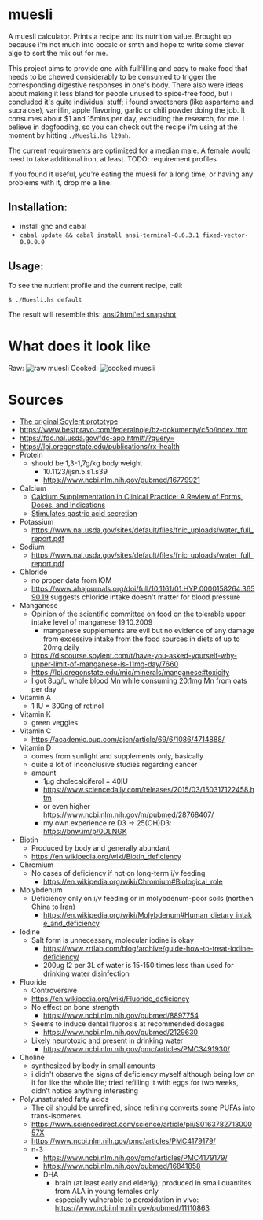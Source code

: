 # muesli

A muesli calculator. Prints a recipe and its nutrition value. Brought up because i'm not much into oocalc or smth and hope to write some clever algo to sort the mix out for me.

This project aims to provide one with fullfilling and easy to make food that needs to be chewed considerably to be consumed to trigger the corresponding digestive responses in one's body. There also were ideas about making it less bland for people unused to spice-free food, but i concluded it's quite individual stuff; i found sweeteners (like aspartame and sucralose), vanillin, apple flavoring, garlic or chili powder doing the job. It consumes about $1 and 15mins per day, excluding the research, for me. I believe in dogfooding, so you can check out the recipe i'm using at the moment by hitting `./Muesli.hs l29ah`.

The current requirements are optimized for a median male. A female would need to take additional iron, at least. TODO: requirement profiles

If you found it useful, you're eating the muesli for a long time, or having any problems with it, drop me a line.

## Installation:

* install ghc and cabal
* `cabal update && cabal install ansi-terminal-0.6.3.1 fixed-vector-0.9.0.0`

## Usage:

To see the nutrient profile and the current recipe, call:


```
$ ./Muesli.hs default
```

The result will resemble this: [ansi2html'ed snapshot](http://muesli.l29ah.blasux.ru/muesli-dump.html)

# What does it look like

Raw:
![raw muesli](https://dump.bitcheese.net/files/syjinyr/a.jpeg)
Cooked:
![cooked muesli](https://dump.bitcheese.net/files/wucurif/b.jpeg)

# Sources
* [The original Soylent prototype](https://web.archive.org/web/20170305070025/http://robrhinehart.com/?p=424)
* https://www.bestpravo.com/federalnoje/bz-dokumenty/c5o/index.htm
* https://fdc.nal.usda.gov/fdc-app.html#/?query=
* https://lpi.oregonstate.edu/publications/rx-health
* Protein
  * should be 1,3-1,7g/kg body weight
    * 10.1123/ijsn.5.s1.s39
    * https://www.ncbi.nlm.nih.gov/pubmed/16779921
* Calcium
  * [Calcium Supplementation in Clinical Practice: A Review of Forms, Doses, and Indications](https://onlinelibrary.wiley.com/doi/full/10.1177/0115426507022003286)
  * [Stimulates gastric acid secretion](https://www.ncbi.nlm.nih.gov/pmc/articles/PMC1411522/)
* Potassium
  * https://www.nal.usda.gov/sites/default/files/fnic_uploads/water_full_report.pdf
* Sodium
  * https://www.nal.usda.gov/sites/default/files/fnic_uploads/water_full_report.pdf
* Chloride
  * no proper data from IOM
  * https://www.ahajournals.org/doi/full/10.1161/01.HYP.0000158264.36590.19 suggests chloride intake doesn't matter for blood pressure
* Manganese
  * Opinion of the scientific committee on food on the tolerable upper intake level of manganese 19.10.2009
    * manganese supplements are evil but no evidence of any damage from excessive intake from the food sources in diets of up to 20mg daily
  * https://discourse.soylent.com/t/have-you-asked-yourself-why-upper-limit-of-manganese-is-11mg-day/7660
  * https://lpi.oregonstate.edu/mic/minerals/manganese#toxicity
  * I got 8µg/L whole blood Mn while consuming 20.1mg Mn from oats per day
* Vitamin A
  * 1 IU = 300ng of retinol
* Vitamin K
  * green veggies
* Vitamin C
  * https://academic.oup.com/ajcn/article/69/6/1086/4714888/
* Vitamin D
  * comes from sunlight and supplements only, basically
  * quite a lot of inconclusive studies regarding cancer
  * amount
    * 1µg cholecalciferol = 40IU
    * https://www.sciencedaily.com/releases/2015/03/150317122458.htm
    * or even higher https://www.ncbi.nlm.nih.gov/m/pubmed/28768407/
    * my own experience re D3 -> 25(OH)D3: https://bnw.im/p/0DLNGK
* Biotin
  * Produced by body and generally abundant
  * https://en.wikipedia.org/wiki/Biotin_deficiency
* Chromium
  * No cases of deficiency if not on long-term i/v feeding
    * https://en.wikipedia.org/wiki/Chromium#Biological_role
* Molybdenum
  * Deficiency only on i/v feeding or in molybdenum-poor soils (northen China to Iran)
    * https://en.wikipedia.org/wiki/Molybdenum#Human_dietary_intake_and_deficiency
* Iodine
  * Salt form is unnecessary, molecular iodine is okay
    * https://www.zrtlab.com/blog/archive/guide-how-to-treat-iodine-deficiency/
    * 200µg I2 per 3L of water is 15-150 times less than used for drinking water disinfection
* Fluoride
  * Controversive
  * https://en.wikipedia.org/wiki/Fluoride_deficiency
  * No effect on bone strength
    * https://www.ncbi.nlm.nih.gov/pubmed/8897754
  * Seems to induce dental fluorosis at recommended dosages
    * https://www.ncbi.nlm.nih.gov/pubmed/2129630
  * Likely neurotoxic and present in drinking water
    * https://www.ncbi.nlm.nih.gov/pmc/articles/PMC3491930/
* Choline
  * synthesized by body in small amounts
  * i didn't observe the signs of deficiency myself although being low on it for like the whole life; tried refilling it with eggs for two weeks, didn't notice anything interesting
* Polyunsaturated fatty acids
  * The oil should be unrefined, since refining converts some PUFAs into trans-isomeres.
  * https://www.sciencedirect.com/science/article/pii/S016378271300057X
  * https://www.ncbi.nlm.nih.gov/pmc/articles/PMC4179179/
  * n-3
    * https://www.ncbi.nlm.nih.gov/pmc/articles/PMC4179179/
    * https://www.ncbi.nlm.nih.gov/pubmed/16841858
    * DHA
      * brain (at least early and elderly); produced in small quantites from ALA in young females only
      * especially vulnerable to peroxidation in vivo: https://www.ncbi.nlm.nih.gov/pubmed/11110863
